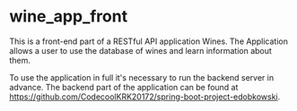 # wine_app_front
This is a front-end part of a RESTful API application Wines.
The Application allows a user to use the database of wines and learn information about them.

To use the application in full it's necessary to run the backend server in advance. The backend part of the application can be found at https://github.com/CodecoolKRK20172/spring-boot-project-edobkowski.
